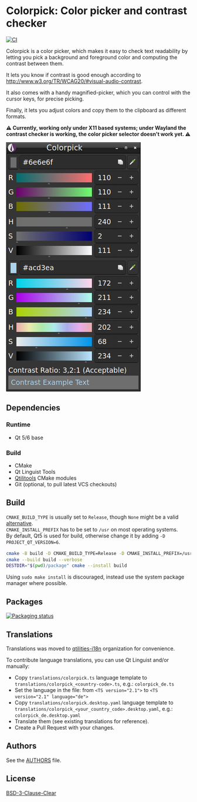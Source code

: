 # Colorpick: Color picker and contrast checker

[![CI]](https://github.com/qtilities/colorpick/actions/workflows/build.yml)

Colorpick is a color picker, which makes it easy to check text readability by
letting you pick a background and foreground color and computing the contrast
between them.

It lets you know if contrast is good enough according to
<http://www.w3.org/TR/WCAG20/#visual-audio-contrast>.

It also comes with a handy magnified-picker, which you can control with the
cursor keys, for precise picking.

Finally, it lets you adjust colors and copy them to the clipboard as different
formats.

**⚠ Currently, working only under X11 based systems;
under Wayland the contrast checker is working,
the color picker selector doesn't work yet. ⚠**

![Main window](resources/screenshot.png)

## Dependencies

### Runtime

- Qt 5/6 base

### Build

- CMake
- Qt Linguist Tools
- [Qtilitools] CMake modules
- Git (optional, to pull latest VCS checkouts)

## Build

`CMAKE_BUILD_TYPE` is usually set to `Release`, though `None` might be a valid [alternative].<br />
`CMAKE_INSTALL_PREFIX` has to be set to `/usr` on most operating systems.<br />
By default, Qt5 is used for build, otherwise change it by adding `-D PROJECT_QT_VERSION=6`.

```bash
cmake -B build -D CMAKE_BUILD_TYPE=Release -D CMAKE_INSTALL_PREFIX=/usr -W no-dev
cmake --build build --verbose
DESTDIR="$(pwd)/package" cmake --install build
```

Using `sudo make install` is discouraged, instead use the system package manager where possible.

## Packages

[![Packaging status]](https://repology.org/project/colorpick/versions)

## Translations

Translations was moved to [qtilities-i18n] organization for convenience.

To contribute language translations, you can use Qt Linguist and/or manually:

- Copy `translations/colorpick.ts` language template to
  `translations/colorpick_<country-code>.ts`, e.g.: `colorpick_de.ts`
- Set the language in the file:
  from `<TS version="2.1">` to `<TS version="2.1" language="de">`
- Copy `translations/colorpick.desktop.yaml` language template to
  `translations/colorpick_<your_country_code>.desktop.yaml`, e.g.: `colorpick_de.desktop.yaml`
- Translate them (see existing translations for reference).
- Create a Pull Request with your changes.

## Authors

See the [AUTHORS] file.

## License

[BSD-3-Clause-Clear]


[AUTHORS]:            AUTHORS
[alternative]:        https://wiki.archlinux.org/title/CMake_package_guidelines#Fixing_the_automatic_optimization_flag_override
[BSD-3-Clause-Clear]: https://spdx.org/licenses/BSD-3-Clause-Clear.html
[CI]:                 https://github.com/qtilities/colorpick/actions/workflows/build.yml/badge.svg
[Packaging status]:   https://repology.org/badge/vertical-allrepos/colorpick.svg
[qtilities-i18n]:     https://github.com/qtilities-i18n/colorpick/
[Qtilitools]:         https://github.com/qtilities/qtilitools/
